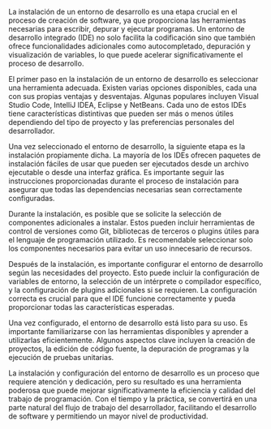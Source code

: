 La instalación de un entorno de desarrollo es una etapa crucial en el proceso de creación de software, ya que proporciona las herramientas necesarias para escribir, depurar y ejecutar programas. Un entorno de desarrollo integrado (IDE) no solo facilita la codificación sino que también ofrece funcionalidades adicionales como autocompletado, depuración y visualización de variables, lo que puede acelerar significativamente el proceso de desarrollo.

El primer paso en la instalación de un entorno de desarrollo es seleccionar una herramienta adecuada. Existen varias opciones disponibles, cada una con sus propias ventajas y desventajas. Algunas populares incluyen Visual Studio Code, IntelliJ IDEA, Eclipse y NetBeans. Cada uno de estos IDEs tiene características distintivas que pueden ser más o menos útiles dependiendo del tipo de proyecto y las preferencias personales del desarrollador.

Una vez seleccionado el entorno de desarrollo, la siguiente etapa es la instalación propiamente dicha. La mayoría de los IDEs ofrecen paquetes de instalación fáciles de usar que pueden ser ejecutados desde un archivo ejecutable o desde una interfaz gráfica. Es importante seguir las instrucciones proporcionadas durante el proceso de instalación para asegurar que todas las dependencias necesarias sean correctamente configuradas.

Durante la instalación, es posible que se solicite la selección de componentes adicionales a instalar. Estos pueden incluir herramientas de control de versiones como Git, bibliotecas de terceros o plugins útiles para el lenguaje de programación utilizado. Es recomendable seleccionar solo los componentes necesarios para evitar un uso innecesario de recursos.

Después de la instalación, es importante configurar el entorno de desarrollo según las necesidades del proyecto. Esto puede incluir la configuración de variables de entorno, la selección de un intérprete o compilador específico, y la configuración de plugins adicionales si se requieren. La configuración correcta es crucial para que el IDE funcione correctamente y pueda proporcionar todas las características esperadas.

Una vez configurado, el entorno de desarrollo está listo para su uso. Es importante familiarizarse con las herramientas disponibles y aprender a utilizarlas eficientemente. Algunos aspectos clave incluyen la creación de proyectos, la edición de código fuente, la depuración de programas y la ejecución de pruebas unitarias.

La instalación y configuración del entorno de desarrollo es un proceso que requiere atención y dedicación, pero su resultado es una herramienta poderosa que puede mejorar significativamente la eficiencia y calidad del trabajo de programación. Con el tiempo y la práctica, se convertirá en una parte natural del flujo de trabajo del desarrollador, facilitando el desarrollo de software y permitiendo un mayor nivel de productividad.
